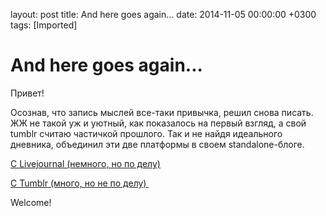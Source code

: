 layout: post
title: And here goes again...
date: 2014-11-05 00:00:00 +0300
tags: [Imported]
# And here goes again...

Привет!

Осознав, что запись мыслей все-таки привычка, решил снова писать. ЖЖ не такой уж и уютный, как показалось на первый взгляд, а cвой tumblr считаю частичкой прошлого. Так и не найдя идеального дневника, объединил эти две платформы в своем standalone-блоге.

[C Livejournal (немного, но по делу)](https://blog.alexeyev.me/category/lj-posts/)

[С Tumblr (много, но не по делу) ](https://blog.alexeyev.me/category/old-tumblr/)

Welcome!